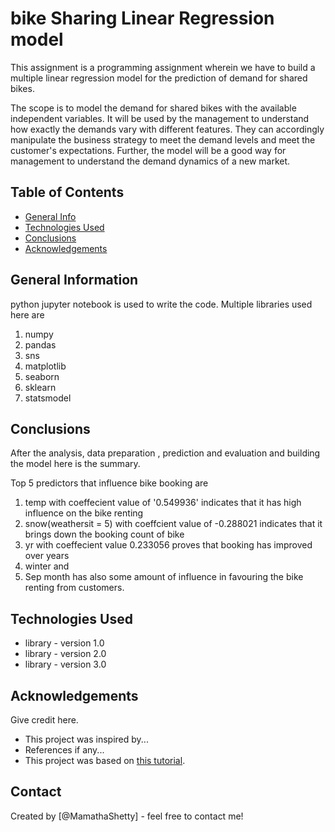 # bike Sharing Linear Regression model
This assignment is a programming assignment wherein we have to build a multiple linear regression model for the prediction of demand for shared bikes.

The scope is to model the demand for shared bikes with the available independent variables. It will be used by the management to understand how exactly the demands vary with different features. They can accordingly manipulate the business strategy to meet the demand levels and meet the customer's expectations. Further, the model will be a good way for management to understand the demand dynamics of a new market. 



## Table of Contents
* [General Info](#general-information)
* [Technologies Used](#technologies-used)
* [Conclusions](#conclusions)
* [Acknowledgements](#acknowledgements)

<!-- You can include any other section that is pertinent to your problem -->

## General Information
python jupyter notebook is used to write the code.
Multiple libraries used here are 
1. numpy
2. pandas
3. sns
4. matplotlib
5. seaborn
6. sklearn
7. statsmodel

<!-- You don't have to answer all the questions - just the ones relevant to your project. -->

## Conclusions
After the analysis, data preparation , prediction and evaluation and building the model here is the summary.

Top 5 predictors that influence bike booking are

1. temp  with coeffecient value of '0.549936' indicates that it has high influence on the bike renting
2. snow(weathersit = 5) with coeffcient value of -0.288021 indicates that it brings down the booking count of bike
3. yr with coeffecient value 0.233056 proves that booking has improved over years
4. winter and 
5. Sep month has also some amount of influence in favouring the bike renting from customers.

<!-- You don't have to answer all the questions - just the ones relevant to your project. -->


## Technologies Used
- library - version 1.0
- library - version 2.0
- library - version 3.0

<!-- As the libraries versions keep on changing, it is recommended to mention the version of library used in this project -->

## Acknowledgements
Give credit here.
- This project was inspired by...
- References if any...
- This project was based on [this tutorial](https://www.example.com).


## Contact
Created by [@MamathaShetty] - feel free to contact me!


<!-- Optional -->
<!-- ## License -->
<!-- This project is open source and available under the [... License](). -->

<!-- You don't have to include all sections - just the one's relevant to your project -->
